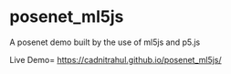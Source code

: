 # posenet_ml5js
A posenet demo built by the use of ml5js and p5.js

Live Demo= https://cadnitrahul.github.io/posenet_ml5js/
